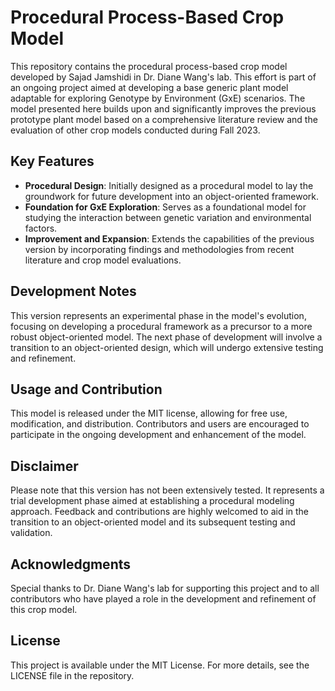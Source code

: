 # Procedural Process-Based Crop Model

This repository contains the procedural process-based crop model developed by Sajad Jamshidi in Dr. Diane Wang's lab. This effort is part of an ongoing project aimed at developing a base generic plant model adaptable for exploring Genotype by Environment (GxE) scenarios. The model presented here builds upon and significantly improves the previous prototype plant model based on a comprehensive literature review and the evaluation of other crop models conducted during Fall 2023.

## Key Features
- **Procedural Design**: Initially designed as a procedural model to lay the groundwork for future development into an object-oriented framework.
- **Foundation for GxE Exploration**: Serves as a foundational model for studying the interaction between genetic variation and environmental factors.
- **Improvement and Expansion**: Extends the capabilities of the previous version by incorporating findings and methodologies from recent literature and crop model evaluations.

## Development Notes
This version represents an experimental phase in the model's evolution, focusing on developing a procedural framework as a precursor to a more robust object-oriented model. The next phase of development will involve a transition to an object-oriented design, which will undergo extensive testing and refinement.

## Usage and Contribution
This model is released under the MIT license, allowing for free use, modification, and distribution. Contributors and users are encouraged to participate in the ongoing development and enhancement of the model.

## Disclaimer
Please note that this version has not been extensively tested. It represents a trial development phase aimed at establishing a procedural modeling approach. Feedback and contributions are highly welcomed to aid in the transition to an object-oriented model and its subsequent testing and validation.

## Acknowledgments
Special thanks to Dr. Diane Wang's lab for supporting this project and to all contributors who have played a role in the development and refinement of this crop model.

## License
This project is available under the MIT License. For more details, see the LICENSE file in the repository.
